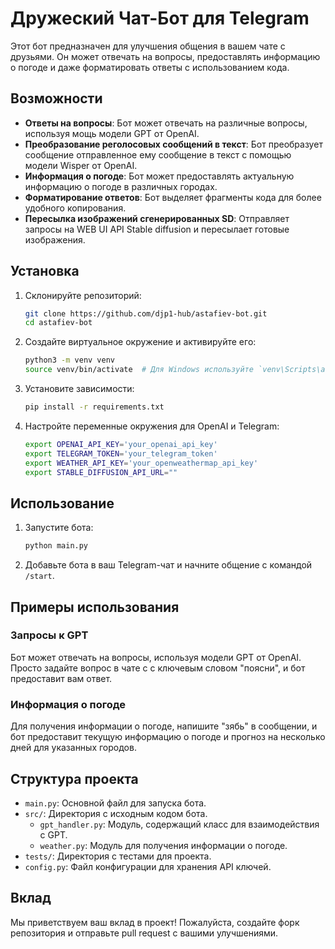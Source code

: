 # Дружеский Чат-Бот для Telegram

Этот бот предназначен для улучшения общения в вашем чате с друзьями. Он может отвечать на вопросы, предоставлять информацию о погоде и даже форматировать ответы с использованием кода.

## Возможности

- **Ответы на вопросы**: Бот может отвечать на различные вопросы, используя мощь модели GPT от OpenAI.
- **Преобразование реголосовых сообщений в текст**: Бот преобразует сообщение отправленное ему сообщение в текст с помощью модели Wisper от OpenAI.
- **Информация о погоде**: Бот может предоставлять актуальную информацию о погоде в различных городах.
- **Форматирование ответов**: Бот выделяет фрагменты кода для более удобного копирования.
- **Пересылка изображений сгенерированных SD**: Отправляет запросы на WEB UI API Stable diffusion и пересылает готовые изображения.

## Установка

1. Склонируйте репозиторий:
    ```bash
    git clone https://github.com/djp1-hub/astafiev-bot.git
    cd astafiev-bot
    ```

2. Создайте виртуальное окружение и активируйте его:
    ```bash
    python3 -m venv venv
    source venv/bin/activate  # Для Windows используйте `venv\Scripts\activate`
    ```

3. Установите зависимости:
    ```bash
    pip install -r requirements.txt
    ```

4. Настройте переменные окружения для OpenAI и Telegram:
    ```bash
    export OPENAI_API_KEY='your_openai_api_key'
    export TELEGRAM_TOKEN='your_telegram_token'
    export WEATHER_API_KEY='your_openweathermap_api_key'
    export STABLE_DIFFUSION_API_URL=""
    ```

## Использование

1. Запустите бота:
    ```bash
    python main.py
    ```

2. Добавьте бота в ваш Telegram-чат и начните общение с командой `/start`.

## Примеры использования

### Запросы к GPT

Бот может отвечать на вопросы, используя модели GPT от OpenAI. Просто задайте вопрос в чате c с ключевым словом "поясни", и бот предоставит вам ответ.

### Информация о погоде

Для получения информации о погоде, напишите "зябь" в сообщении, и бот предоставит текущую информацию о погоде и прогноз на несколько дней для указанных городов.


## Структура проекта

- `main.py`: Основной файл для запуска бота.
- `src/`: Директория с исходным кодом бота.
    - `gpt_handler.py`: Модуль, содержащий класс для взаимодействия с GPT.
    - `weather.py`: Модуль для получения информации о погоде.
- `tests/`: Директория с тестами для проекта.
- `config.py`: Файл конфигурации для хранения API ключей.

## Вклад

Мы приветствуем ваш вклад в проект! Пожалуйста, создайте форк репозитория и отправьте pull request с вашими улучшениями.
